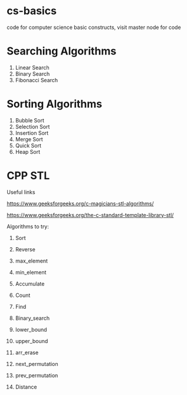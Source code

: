 # cs-basics
code for computer science basic constructs,
visit master node for code

# Searching Algorithms
1. Linear Search
2. Binary Search
3. Fibonacci Search


# Sorting Algorithms
1. Bubble Sort
2. Selection Sort
3. Insertion Sort
4. Merge Sort
5. Quick Sort
6. Heap Sort


# CPP STL

Useful links

https://www.geeksforgeeks.org/c-magicians-stl-algorithms/

https://www.geeksforgeeks.org/the-c-standard-template-library-stl/



Algorithms to try:
1. Sort
2. Reverse
3. max_element
4. min_element
5. Accumulate
6. Count
7. Find
8. Binary_search
9. lower_bound
10. upper_bound


11. arr_erase
12. next_permutation
13. prev_permutation
14. Distance
